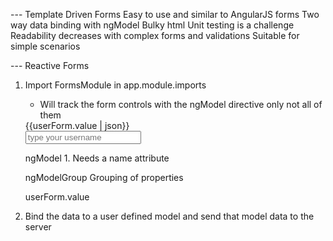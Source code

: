 --- Template Driven Forms
	Easy to use and similar to AngularJS forms
	Two way data binding with ngModel
	Bulky html
	Unit testing is a challenge
	Readability decreases with complex forms and validations
	Suitable for simple scenarios

--- Reactive Forms




1. Import FormsModule in app.module.imports
	- Will track the form controls with the ngModel directive only not all of them
	<form #userform="ngForm">
		{{userForm.value | json}}
		<div class="form-group">
			<input type="text" ngModel name="username" placeholder="type your username" />
		</div>
	</form>
	ngModel
		1. Needs a name attribute

	ngModelGroup
		Grouping of properties

	userForm.value

2. Bind the data to a user defined model and send that model data to the server
	

	